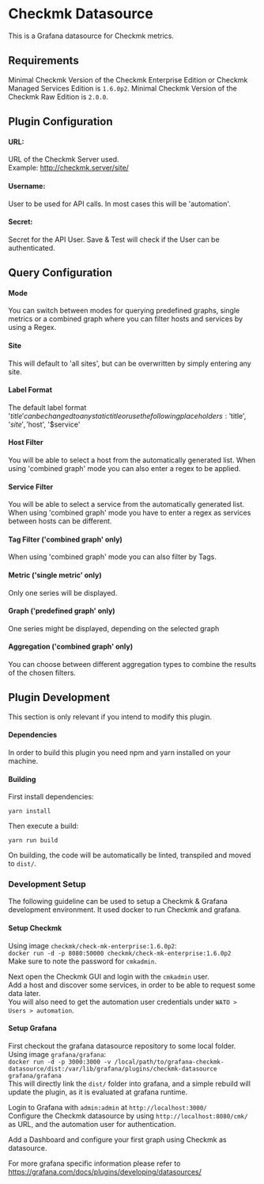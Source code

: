 # Checkmk Datasource
This is a Grafana datasource for Checkmk metrics.

## Requirements
Minimal Checkmk Version of the Checkmk Enterprise Edition or Checkmk Managed Services Edition is `1.6.0p2`. 
Minimal Checkmk Version of the Checkmk Raw Edition is `2.0.0`. 

## Plugin Configuration
#### URL:
URL of the Checkmk Server used.\
Example: http://checkmk.server/site/

#### Username:
User to be used for API calls. In most cases this will be 'automation'.

#### Secret:
Secret for the API User. Save & Test will check if the User can be authenticated.

## Query Configuration

#### Mode
You can switch between modes for querying predefined graphs, single metrics or a combined graph where you can filter hosts and services by using a Regex.

#### Site
This will default to 'all sites', but can be overwritten by simply entering any site.

#### Label Format
The default label format '$title' can be changed to any static title or use the following placeholders: '$title', '$site', '$host', '$service'

#### Host Filter
You will be able to select a host from the automatically generated list. When using 'combined graph' mode you can also enter a regex to be applied.

#### Service Filter
You will be able to select a service from the automatically generated list. When using 'combined graph' mode you have to enter a regex as services between hosts can be different.

#### Tag Filter ('combined graph' only)
When using 'combined graph' mode you can also filter by Tags.

#### Metric ('single metric' only)
Only one series will be displayed.

#### Graph ('predefined graph' only)
One series might be displayed, depending on the selected graph

#### Aggregation ('combined graph' only)
You can choose between different aggregation types to combine the results of the chosen filters.


## Plugin Development
This section is only relevant if you intend to modify this plugin.

#### Dependencies
In order to build this plugin you need npm and yarn installed on your machine.

#### Building
First install dependencies:
```
yarn install
```
Then execute a build:
```
yarn run build
```
On building, the code will be automatically be linted, transpiled and moved to `dist/`.

### Development Setup
The following guideline can be used to setup a Checkmk & Grafana development environment.
It used docker to run Checkmk and grafana.

#### Setup Checkmk
Using image `checkmk/check-mk-enterprise:1.6.0p2`:\
`docker run -d -p 8080:50000 checkmk/check-mk-enterprise:1.6.0p2`\
Make sure to note the password for `cmkadmin`.

Next open the Checkmk GUI and login with the `cmkadmin` user.\
Add a host and discover some services, in order to be able to request some data later.\
You will also need to get the automation user credentials under `WATO > Users > automation`.

#### Setup Grafana
First checkout the grafana datasource repository to some local folder.\
Using image `grafana/grafana`:\
`docker run -d -p 3000:3000 -v /local/path/to/grafana-checkmk-datasource/dist:/var/lib/grafana/plugins/checkmk-datasource grafana/grafana`\
This will directly link the `dist/` folder into grafana, and a simple rebuild will update the plugin, as it is evaluated at grafana runtime.

Login to Grafana with `admin:admin` at `http://localhost:3000/`\
Configure the Checkmk datasource by using `http://localhost:8080/cmk/` as URL, and the automation user for authentication.

Add a Dashboard and configure your first graph using Checkmk as datasource.



For more grafana specific information please refer to https://grafana.com/docs/plugins/developing/datasources/
